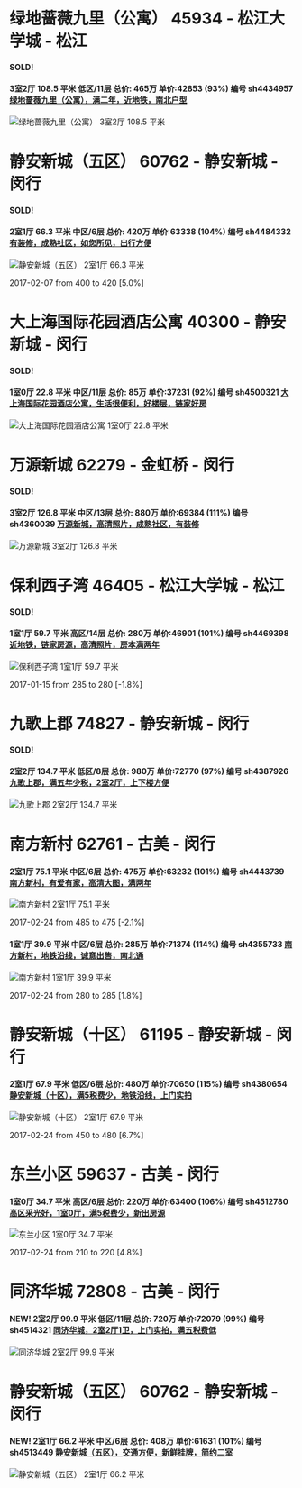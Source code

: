 # 绿地蔷薇九里（公寓） 45934 - 松江大学城 - 松江

#### SOLD!
#### 3室2厅 108.5 平米 低区/11层 总价: 465万 单价:42853 (93%) 编号 sh4434957 [绿地蔷薇九里（公寓），满二年，近地铁，南北户型](https://href.li/?http://sh.lianjia.com/ershoufang/sh4434957.html)

![绿地蔷薇九里（公寓） 3室2厅 108.5 平米](http://cdn1.dooioo.com/fetch/vp/fy/gi/20160716/d55e284b-709b-4c74-98e5-888b750556ff.jpg_200x150.jpg)



    


# 静安新城（五区） 60762 - 静安新城 - 闵行

#### SOLD!
#### 2室1厅 66.3 平米 中区/6层 总价: 420万 单价:63338 (104%) 编号 sh4484332 [有装修，成熟社区，如您所见，出行方便](https://href.li/?http://sh.lianjia.com/ershoufang/sh4484332.html)

![静安新城（五区） 2室1厅 66.3 平米](http://cdn7.dooioo.com/static/img/new-version/default_block.png)

2017-02-07 from 400 to 420 [5.0%]

    


# 大上海国际花园酒店公寓 40300 - 静安新城 - 闵行

#### SOLD!
#### 1室0厅 22.8 平米 中区/11层 总价: 85万 单价:37231 (92%) 编号 sh4500321 [大上海国际花园酒店公寓，生活很便利，好楼层，链家好房](https://href.li/?http://sh.lianjia.com/ershoufang/sh4500321.html)

![大上海国际花园酒店公寓 1室0厅 22.8 平米](http://cdn1.dooioo.com/fetch/vp/fy/gi/20170208/2ee77441-b62f-4c1c-a0f5-085e11c29608.jpg_200x150.jpg)



    


# 万源新城 62279 - 金虹桥 - 闵行

#### SOLD!
#### 3室2厅 126.8 平米 中区/13层 总价: 880万 单价:69384 (111%) 编号 sh4360039 [万源新城，高清照片，成熟社区，有装修](https://href.li/?http://sh.lianjia.com/ershoufang/sh4360039.html)

![万源新城 3室2厅 126.8 平米](http://cdn1.dooioo.com/fetch/vp/fy/gi/20161027/1e9332d8-7255-435e-8cb9-6ef2b282d904.jpg_200x150.jpg)



    


# 保利西子湾 46405 - 松江大学城 - 松江

#### SOLD!
#### 1室1厅 59.7 平米 高区/14层 总价: 280万 单价:46901 (101%) 编号 sh4469398 [近地铁，链家房源，高清照片，房本满两年](https://href.li/?http://sh.lianjia.com/ershoufang/sh4469398.html)

![保利西子湾 1室1厅 59.7 平米](http://cdn1.dooioo.com/fetch/vp/fy/gi/20170101/c4604203-d479-46b5-915a-3afee415c1f6.jpg_200x150.jpg)

2017-01-15 from 285 to 280 [-1.8%]

    


# 九歌上郡 74827 - 静安新城 - 闵行

#### SOLD!
#### 2室2厅 134.7 平米 低区/8层 总价: 980万 单价:72770 (97%) 编号 sh4387926 [九歌上郡，满五年少税，2室2厅，上下楼方便](https://href.li/?http://sh.lianjia.com/ershoufang/sh4387926.html)

![九歌上郡 2室2厅 134.7 平米](http://cdn1.dooioo.com/fetch/vp/fy/gi/20161114/86328ac1-3251-4aa0-861d-f599f9f565c4.jpg_200x150.jpg)



    


# 南方新村 62761 - 古美 - 闵行

#### 2室1厅 75.1 平米 中区/6层 总价: 475万 单价:63232 (101%) 编号 sh4443739 [南方新村，有爱有家，高清大图，满两年](https://href.li/?http://sh.lianjia.com/ershoufang/sh4443739.html)

![南方新村 2室1厅 75.1 平米](http://cdn1.dooioo.com/fetch/vp/fy/gi/20161217/f9b26f72-2ed9-4c69-a8f3-fc2a4115f419.jpg_200x150.jpg)

2017-02-24 from 485 to 475 [-2.1%]

    
#### 1室1厅 39.9 平米 中区/6层 总价: 285万 单价:71374 (114%) 编号 sh4355733 [南方新村，地铁沿线，诚意出售，南北通](https://href.li/?http://sh.lianjia.com/ershoufang/sh4355733.html)

![南方新村 1室1厅 39.9 平米](http://cdn1.dooioo.com/fetch/vp/fy/gi/20161208/f1a2aade-906e-4426-a6ec-d90f7931d701.jpg_200x150.jpg)

2017-02-24 from 280 to 285 [1.8%]

    


# 静安新城（十区） 61195 - 静安新城 - 闵行

#### 2室1厅 67.9 平米 低区/6层 总价: 480万 单价:70650 (115%) 编号 sh4380654 [静安新城（十区），满5税费少，地铁沿线，上门实拍](https://href.li/?http://sh.lianjia.com/ershoufang/sh4380654.html)

![静安新城（十区） 2室1厅 67.9 平米](http://cdn1.dooioo.com/fetch/vp/fy/gi/20161108/1797a970-c3da-4f60-9e77-56787fde6b2d.jpg_200x150.jpg)

2017-02-24 from 450 to 480 [6.7%]

    


# 东兰小区 59637 - 古美 - 闵行

#### 1室0厅 34.7 平米 高区/6层 总价: 220万 单价:63400 (106%) 编号 sh4512780 [高区采光好，1室0厅，满5税费少，新出房源](https://href.li/?http://sh.lianjia.com/ershoufang/sh4512780.html)

![东兰小区 1室0厅 34.7 平米](http://cdn1.dooioo.com/fetch/vp/fy/gi/20160428/325b3581-18ac-467f-9507-890f492660b0.jpg_200x150.jpg)

2017-02-24 from 210 to 220 [4.8%]

    


# 同济华城 72808 - 古美 - 闵行

#### NEW! 2室2厅 99.9 平米 低区/11层 总价: 720万 单价:72079 (99%) 编号 sh4514321 [同济华城，2室2厅1卫，上门实拍，满五税费低](https://href.li/?http://sh.lianjia.com/ershoufang/sh4514321.html)

![同济华城 2室2厅 99.9 平米](http://cdn1.dooioo.com/fetch/vp/fy/gi/20170219/48d7ac7b-8e2f-4a23-ac41-cde9f51c2c4e.jpg_200x150.jpg)

    


# 静安新城（五区） 60762 - 静安新城 - 闵行

#### NEW! 2室1厅 66.2 平米 中区/6层 总价: 408万 单价:61631 (101%) 编号 sh4513449 [静安新城（五区），交通方便，新鲜挂牌，简约二室](https://href.li/?http://sh.lianjia.com/ershoufang/sh4513449.html)

![静安新城（五区） 2室1厅 66.2 平米](http://cdn1.dooioo.com/fetch/vp/fy/gi/20170219/cc369a2e-b30f-4bbd-88a4-c6022ff0f4fa.jpg_200x150.jpg)

    


